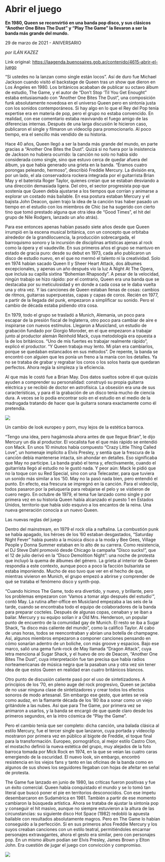# Abrir el juego

**En 1980, Queen se reconvirtió en una banda pop disco, y sus clásicos “Another One Bites The Dust” y “Play The Game” la llevaron a ser la banda más grande del mundo.**

29 de marzo de 2021 - ANIVERSARIO

_por ILÁN KAZEZ_

Link original: https://laagenda.buenosaires.gob.ar/contenido/4615-abrir-el-juego



“Si ustedes no la lanzan como single están locos”. Así de duro fue Michael Jackson cuando visitó el backstage de Queen tras un show que dieron en Los Ángeles en 1980. Los británicos acababan de publicar su octavo álbum de estudio, The Game, y el autor de “Don’t Stop ‘Til You Get Enought” estaba entusiasmado con “Another One Bites The Dust”, una composición funk absolutamente novedosa en el universo Queen pero en sintonía justa con los sonidos contemporáneos. Si hay algo en lo que el Rey del Pop tenía expertise era en materia de pop, pero el grupo no estaba convencido. En realidad, con ese comentario estaba reavivando el fuego amigo de las diferencias internas. Después de una larga discusión le hicieron caso, publicaron el single y filmaron un videoclip para promocionarlo. Al poco tiempo, era el sencillo más vendido de su historia.




Hace 40 años, Queen llegó a ser la banda más grande del mundo, en parte gracias a “Another One Bites the Dust”. Quizá si no fuera por la insistencia de Jackson no hubiera ocurrido: la canción no solo no había sido considerada como single, sino que estuvo cerca de quedar afuera del álbum, ya que había generado una grieta en la banda. “Éramos cuatro porongas peleando, hermoso”, describió Freddie Mercury. La división era, por un lado, el ala conservadora rockera integrada por el guitarrista Brian May y el baterista Roger Taylor, quienes creían que se estaban desviando a una dirección demasiada ligera. Del otro, el sector progresista pop que sostenía que Queen debía ajustarse a los tiempos que corrían y animarse a explorar un costado más bailable. En esa postura estaban Mercury y el bajista John Deacon, quien trajo la idea de la canción tras haber pasado un tiempo en el estudio con los miembros de Chic (se ha sugerido con cierto tino que tomó prestado alguna que otra idea de “Good Times”, el hit del grupo de Nile Rodgers, lanzado un año atrás).




Para ese entonces apenas habían pasado siete años desde que Queen irrumpió en la escena musical británica, con un concepto que orbitaba alrededor de la grandilocuencia, la producción sobrecargada, el barroquismo sonoro y la incursión de disciplinas artísticas ajenas al rock como la ópera y el vaudeville. En sus primeros años el grupo se mantuvo en estado de gracia puro: desde su debut en 1973, cada año publicaron un disco de estudio nuevo, en el que no mermó el talento ni la creatividad. Solo en 1974 habían sacado Queen II y Sheer Heart Attack, dos álbumes excepcionales, y apenas un año después vio la luz A Night At The Opera, que incluía su capilla sixtina “Bohemian Rhapsody”. A pesar de la velocidad, ningún trabajo se hizo rápido: por el contrario, Queen era una banda que se destacaba por su meticulosidad y en donde a cada cosa se le daba vuelta una y otra vez. Y las canciones de Queen estaban llenas de cosas: cambios de ritmos, guitarras superpuestas, capas y capas de coros. Recién en 1977, a partir de la llegada del punk, empezaron a simplificar su sonido. Pero el cambio de década estaba pidiendo otra cosa.




En 1979, todo el grupo se trasladó a Munich, Alemania, un poco para escapar de la presión fiscal de Inglaterra, otro poco para cambiar de aire e inspirarse con nuevos estímulos. Llegaron a Musicland, un estudio de grabación fundado por Giorgio Moroder, en el que empezaron a trabajar junto al productor alemán Reinhold Mack, cuya metodología era opuesta a la de los británicos. “Uno de mis fuertes es trabajar realmente rápido”, explicó el productor. “Y Queen trabaja muy lento. Mi plan era cambiarlos, porque se quedaban estancados en sus métodos”. De repente, la banda se encontró con alguien que les ponía un freno a la manía con los detalles. Ya no se trataba de grabar y regrabar los coros o los solos hasta que quedaran perfectos. Ahora regía la simpleza y la eficiencia.




Al que más le costó fue a Brian May. Dos datos sueltos sobre él que quizás ayuden a comprender su personalidad: construyó su propia guitarra eléctrica y se recibió de doctor en astrofísica. La obsesión era una de sus características, y para él la grabación de un disco tenía mucho de ciencia dura. A veces se lo podía encontrar solo en el estudio en el medio de la madrugada tratando de hacer que la guitarra sonara exactamente como él pretendía.




![](https://cdn.flowlikemusic.com/files/images/43786/da98767c-0ee6-40fa-8c68-4362585f65b0.jpg)




Un cambio de look europeo y porn, muy lejos de la estética barroca.




“Tengo una idea, pero hagámosla ahora antes de que llegue Brian”, le dijo Mercury un día al productor. El vocalista fue el que más rápido se entendió con Mack. En unos 10 minutos había compuesto “Crazy Little Thing Called Love”, un homenaje implícito a Elvis Presley, y sentía que la frescura de la canción debía mantenerse intacta, sin ahondar en detalles. Eso significaba que May no participe. La banda grabó el tema y, efectivamente, cuando el guitarrista llegó al estudio no le gustó nada. Y peor aún: Mack le pidió que no la toque con su Red Special, sino con una Telecaster, para que tuviera un sonido más similar a los ’50. May no la pasó nada bien, pero entendió el punto. En efecto, esa frescura se impregnó en la canción. Para el videoclip, todos pasaron por la peluquería para rebajarse el pelo y se vistieron de cuero negro. En octubre de 1979, el tema fue lanzado como single y por primera vez en su historia Queen había alcanzado el puesto 1 en Estados Unidos, territorio que había sido esquivo a los encantos de la reina. Una nueva generación conocía a un nuevo Queen.




Las nuevas reglas del juego




Dentro del mainstream, en 1979 el rock olía a naftalina. La combustión punk se había apagado, los héroes de los ’60 estaban desgastados, “Saturday Night Fever” había puesto a la música disco a la moda y Bee Gees, Village People y Donna Summer estaban en lo alto de su carrera. Como resistencia, el DJ Steve Dahl promovió desde Chicago la campaña “Disco sucks!”, que el 12 de julio derivó en la “Disco Demolition Night”: una noche de protesta que incluyó la quema de álbumes del género. La grieta al interior de Queen respondía a este contexto, aunque poco a poco la facción bulsarista se estaba imponiendo. Mucho de eso tuvo que ver en el hecho de que, mientras vivieron en Munich, el grupo empezó a abrirse y comprender de qué se trataba el fenómeno disco y synth-pop.




“Cuando hicimos The Game, todo era divertido, y nuevo, y brillante, pero los problemas empezaron con ‘Vamos a tomar algo después del estudio’”, contó May. La rutina after-office en Musicland empezaba a las seis de la tarde, cuando se encontraba todo el equipo de colaboradores de la banda para preparar cocteles. Después de algunas copas, cenaban y se iban a bailar. Mercury y su equipo solían ir a Old Mrs. Henderson, un popular punto de encuentro de la comunidad gay de Munich. El resto se iba a Sugar Shack, “la disco más caliente del mundo”, como la calificó Taylor. Al cabo de unas horas, todos se reencontraban y abrían una botella de champagne. Así, algunos miembros empezaron a componer canciones pensando en cómo sonarían adentro de un boliche, con más groove y espacios. Bajo ese marco, salió una gema funk-rock de May llamada “Dragon Attack”, cuya letra menciona al Sugar Shack, y el huevo de oro de Deacon, “Another One Bites The Dust”, cuya interpretación fue tan precisa que había radios norteamericanas de música negra que la pasaban una y otra vez sin tener idea de que estos Queen en realidad eran cuatro británicos blancos.




Otro punto de discusión caliente pasó por el uso de sintetizadores. A principios de los ’70, en pleno auge del rock progresivo, Queen se jactaba de no usar ninguna clase de sintetizadores y crear todos los efectos sonoros de modo artesanal. Sin embargo ese gesto, que antes se veía como audaz, en la flamante década de los ’80 iba a sonar como un viejo gritándole a las nubes. Así que para The Game, por primera vez se animaron a usarlos, y la banda se encargó de que quede claro desde los primeros segundos, en la intro cósmica de “Play the Game”.




Pero el cambio tenía que ser completo: dicha canción, una balada clásica al estilo Mercury, fue el tercer single que lanzaron, cuya portada y videoclip mostraron por primera vez en público al bigote de Freddie, el toque final para la transformación. Europeo, pornográfico, al mejor estilo Castro Clon, el mostacho definió la nueva estética del grupo, muy alejados de la foto barroca tomada por Mick Rock en 1974, en la que se veían las cuatro caras emergiendo de la oscuridad. El nuevo look, sin embargo, encontró resistencia en los viejos fans y tanto en las oficinas de la banda como en algunos de sus shows los seguidores llegaban con hojas de afeitar en señal de protesta.




The Game fue lanzado en junio de 1980, las críticas fueron positivas y fue un éxito comercial. Queen había conquistado el mundo y se lo tomó tan literal que buscó poner el pie en territorios desconocidos. Con ese ímpetu desembarcaron en Sudamérica en 1981. También a partir de ese momento cambiaron la búsqueda artística. Ahora se trataba de ajustar la sintonía pop y conseguir el hit masivo, aunque no siempre estuvieron a la altura de las circunstancias: su siguiente disco Hot Space (1982) redobló la apuesta bailable con resultados absolutamente magros. Pero en The Game lo habían conseguido a la perfección. Si en sus primeros años Freddie Mercury y los suyos creaban canciones con un estilo teatral, permitiéndoles encarnar personajes extravagantes, ahora el gesto era similar, pero con personajes pop. En un mismo álbum podían ser Elvis Presley, James Brown y Elton John. Era cuestión de jugar el juego con convicción y compromiso.




[![](https://img.youtube.com/vi/OoYqfVzXAGw/0.jpg)](https://www.youtube.com/watch?v=OoYqfVzXAGw)



